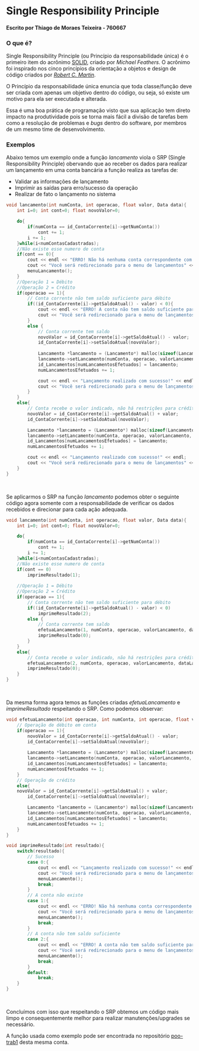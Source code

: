 # Single Responsibility Principle

#### Escrito por Thiago de Moraes Teixeira - 760667

### O que é?

Single Responsibility Principle (ou Princípio da responsabilidade única) é o 
primeiro item do acrônimo [SOLID](https://medium.com/desenvolvendo-com-paixao/o-que-%C3%A9-solid-o-guia-completo-para-voc%C3%AA-entender-os-5-princ%C3%ADpios-da-poo-2b937b3fc530),
criado por *Michael Feathers*.
O acrônimo foi inspirado nos cinco princípios da orientação a objetos e design de código criados por 
[*Robert C. Martin*](https://en.wikipedia.org/wiki/Robert_C._Martin).

O Princípio da responsabilidade única enuncia que toda classe/função deve ser criada com apenas um 
objetivo dentro do código, ou seja, só existe um motivo para ela ser executada e alterada.

Essa é uma boa prática de programação visto que sua aplicação tem direto impacto na produtividade 
pois se torna mais fácil a divisão de tarefas bem como a resolução de problemas e *bugs* dentro do software, 
por membros de um mesmo time de desenvolvimento.

### Exemplos 

Abaixo temos um exemplo onde a função *lancamento* viola o SRP (Single Responsibility Principle) obervando que ao receber
os dados para realizar um lançamento em uma conta bancária a função realiza as tarefas de:

*	Validar as informações de lançamento
*	Imprimir as saídas para erro/sucesso da operação
*	Realizar de fato o lançamento no sistema

```c++
void lancamento(int numConta, int operacao, float valor, Data data){
    int i=0; int cont=0; float novoValor=0;

    do{
        if(numConta == id_ContaCorrente[i]->getNumConta())
            cont += 1;
        i += 1;
    }while(i<numContasCadastradas);
    //Não existe esse numero de conta
    if(cont == 0){
        cout << endl << "ERRO! Não há nenhuma conta correspondente com o número inserido" << endl;
        cout << "Você será redirecionado para o menu de lançamentos" << endl;
        menuLancamento();
    }
    //Operação 1 = Débito
    //Operação 2 = Crédito
    if(operacao == 1){
        // Conta corrente não tem saldo suficiente para débito
        if((id_ContaCorrente[i]->getSaldoAtual() - valor) < 0){
            cout << endl << "ERRO! A conta não tem saldo suficiente para o débito" << endl;
            cout << "Você será redirecionado para o menu de lançamentos" << endl;       	
        }
        else {
            // Conta corrente tem saldo 
            novoValor = id_ContaCorrente[i]->getSaldoAtual() - valor;
            id_ContaCorrente[i]->setSaldoAtual(novoValor);
            
            Lancamento *lancamento = (Lancamento*) malloc(sizeof(Lancamento));
            lancamento->setLancamento(numConta, operacao, valorLancamento, dataLancamento);
            id_Lancamentos[numLancamentosEfetuados] = lancamento;
            numLancamentosEfetuados += 1;

            cout << endl << "Lançamento realizado com sucesso!" << endl;
            cout << "Você será redirecionado para o menu de lançamentos" << endl;
        }
    }
    else{
    	// Conta recebe o valor indicado, não há restrições para crédito
        novoValor = id_ContaCorrente[i]->getSaldoAtual() + valor;
        id_ContaCorrente[i]->setSaldoAtual(novoValor);

        Lancamento *lancamento = (Lancamento*) malloc(sizeof(Lancamento));
        lancamento->setLancamento(numConta, operacao, valorLancamento, dataLancamento);
        id_Lancamentos[numLancamentosEfetuados] = lancamento;
        numLancamentosEfetuados += 1;

        cout << endl << "Lançamento realizado com sucesso!" << endl;
        cout << "Você será redirecionado para o menu de lançamentos" << endl;        
    }
}
```

<br/>

Se aplicarmos o SRP na função *lancamento* podemos obter o seguinte código 
agora somente com a responsabilidade de verificar os dados recebidos e direcionar 
para cada ação adequada. 

```c++
void lancamento(int numConta, int operacao, float valor, Data data){
    int i=0; int cont=0; float novoValor=0;

    do{
        if(numConta == id_ContaCorrente[i]->getNumConta())
            cont += 1;
        i += 1;
    }while(i<numContasCadastradas);
    //Não existe esse numero de conta
    if(cont == 0)
        imprimeResultado(1);
	
    //Operação 1 = Débito
    //Operação 2 = Crédito
    if(operacao == 1){
        // Conta corrente não tem saldo suficiente para débito
        if((id_ContaCorrente[i]->getSaldoAtual() - valor) < 0)
            imprimeResultado(2);
        else {
            // Conta corrente tem saldo 
            efetuaLancamento(1, numConta, operacao, valorLancamento, dataLancamento);
            imprimeResultado(0);
        }
    }
    else{
        // Conta recebe o valor indicado, não há restrições para crédito
        efetuaLancamento(2, numConta, operacao, valorLancamento, dataLancamento);
        imprimeResultado(0);      
    }
}
```

<br/>

Da mesma forma agora temos as funções criadas *efetuaLancamento* e *imprimeResultado* 
respeitando o SRP. Como podemos observar:

```c++
void efetuaLancamento(int operacao, int numConta, int operacao, float valor, Data data){
    // Operação de débito em conta
    if(operacao == 1){
        novoValor = id_ContaCorrente[i]->getSaldoAtual() - valor;
        id_ContaCorrente[i]->setSaldoAtual(novoValor);
            
        Lancamento *lancamento = (Lancamento*) malloc(sizeof(Lancamento));
        lancamento->setLancamento(numConta, operacao, valorLancamento, dataLancamento);
        id_Lancamentos[numLancamentosEfetuados] = lancamento;
        numLancamentosEfetuados += 1;
    }
    // Operação de crédito 
    else{
	novoValor = id_ContaCorrente[i]->getSaldoAtual() + valor;
        id_ContaCorrente[i]->setSaldoAtual(novoValor);

        Lancamento *lancamento = (Lancamento*) malloc(sizeof(Lancamento));
        lancamento->setLancamento(numConta, operacao, valorLancamento, dataLancamento);
        id_Lancamentos[numLancamentosEfetuados] = lancamento;
        numLancamentosEfetuados += 1;
    }
}
```

```c++
void imprimeResultado(int resultado){
    switch(resultado){
        // Sucesso
        case 0:{
            cout << endl << "Lançamento realizado com sucesso!" << endl;
            cout << "Você será redirecionado para o menu de lançamentos" << endl;
            menuLancamento(); 
            break;
        }
        // A conta não existe 
        case 1:{
            cout << endl << "ERRO! Não há nenhuma conta correspondente com o número inserido" << endl;
            cout << "Você será redirecionado para o menu de lançamentos" << endl;
            menuLancamento(); 
            break;
        }
        // A conta não tem saldo suficiente
        case 2:{
            cout << endl << "ERRO! A conta não tem saldo suficiente para o débito" << endl;
            cout << "Você será redirecionado para o menu de lançamentos" << endl;
            menuLancamento(); 
            break;
        }
        default:
            break;
	}
}
```
<br/>

Concluímos com isso que respeitando o SRP obtemos um código mais limpo e consequentemente melhor para realizar manutenções/upgrades se necessário. 

A função usada como exemplo pode ser encontrada no repositório [poo-trab1](https://github.com/thiagomtt/poo-trab1/tree/master) desta mesma conta.  
